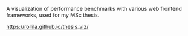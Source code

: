 A visualization of performance benchmarks with various web frontend frameworks, used for my MSc thesis. 

https://rollila.github.io/thesis_viz/
